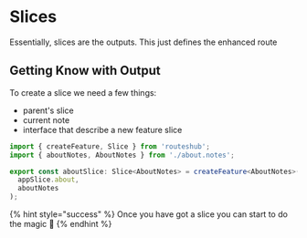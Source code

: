 # Slices

Essentially, slices are the outputs. This just defines the enhanced route

## Getting Know with Output

To create a slice we need a few things:

* parent's slice
* current note
* interface that describe a new feature slice

```typescript
import { createFeature, Slice } from 'routeshub';
import { aboutNotes, AboutNotes } from './about.notes';

export const aboutSlice: Slice<AboutNotes> = createFeature<AboutNotes>(
  appSlice.about,
  aboutNotes
);
```

{% hint style="success" %}
Once you have got a slice you can start to do the magic 🎇
{% endhint %}

